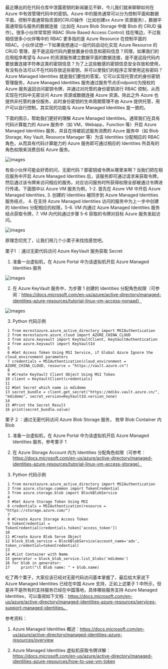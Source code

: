 最近爆出的在代码仓库中泄露密钥的新闻屡见不鲜，今儿我们就来聊聊如何在 Azure 中有效管理代码中的密钥。Azure 中的服务通常可以分为控制平面和数据平面，控制平面通常指资源的CRUD操作（比如创建xx Azure 资源服务），数据平面通常指与服务的数据连接（比如在 Azure Blob Storage 中做 Blob 的 CRUD 操作）。很多小伙伴常常把 RBAC (Role Based Access Control) 挂在嘴边，不过我相信很多小伙伴嘴中的 RBAC 更多指的是 Azure Resource 在控制平面的 RBAC。小伙伴试想一下如果我想通过一段代码自动化实现 Azure Resource 的 CRUD 管理，是不是这段代码内要放置身份信息和密码信息？同理，如果我们的应用程序希望与 Azure 的资源服务建立数据平面的数据连接，是不是这段代码内要放置连接字符串这类的密钥信息？为了上这些敏感的密钥信息安全存放和使用，有没有办法可以不在代码存放这些密钥，并可以使我们的程序正常使用这些密码？Azure Managed Identities 就是我们要找的答案，它可以实现托管式的身份密钥管理服务，Azure Managed Identities 服务通过服务节点(Endpoint)为授权的 Azure 服务返回访问密钥令牌，并通过对托管的身份密钥进行 RBAC 控制，从而实现在代码中无密访问 Azure 资源或数据连接 Azure 资源。除此之外 Azure 也提供非托管的身份服务，此时身份密钥的生命周期管理不由 Azure 提供托管，用户可以自行控制，其实现的功能与 Azure Managed Identities 是一致的。

下面的图示，帮助我们更好的理解 Azure Managed Identities。通常我们在具有代码计算能力的 Azure 服务中（如 VM，Webapp，Function 等）开启 Azure Managed Identities 服务，并且在待被前述服务消费的 Azure 服务中（如 Blob Storage, Key Vault, Resource Manager 等）为该 Identities 分配相应的 RBAC 角色，从而具有代码计算能力的 Azure 服务即可通过相应的 Identities 所具有的角色权限来消费目标 Azure 服务。

![images](https://github.com/CohenLyon/OCPChinaPTSALLDOCS/blob/patch-1/01.BLOG/images/Azure%20%E6%89%98%E7%AE%A1%E8%BA%AB%E4%BB%BD%E6%9C%8D%E5%8A%A1%20--%20%E6%97%A0%E5%AF%86%E4%BB%A3%E7%A0%81%E8%AE%BF%E9%97%AE01.png)

有些小伙伴可能会好奇的问，无密代码？那密钥或令牌从哪里来啊？当我们把在相应服务中开启 Azure Managed Identities 后，该服务即可通过请求来获取令牌，然后通过该令牌来访问相应的服务。对应访问服务时所获得权限全部被通过令牌进行传递。下面图中以 Azure VM 服务为例，1-2. 首先在 Azure VM 中开启 Azure Managed Identities, 3. 创建的 Identities 被同步到 Azure Managed Identities 服务结点， 4. 在支持 Azure Managed Identities 访问的服务中为上一步中创建的 Identites 分配相应的权限，5-6. VM 内通过 Azure Managed Identities 服务结点获取令牌，7. VM 内代码通过步骤 5-6 获取的令牌对目标 Azure 服务发起访问。

![images](https://github.com/CohenLyon/OCPChinaPTSALLDOCS/blob/patch-1/01.BLOG/images/Azure%20%E6%89%98%E7%AE%A1%E8%BA%AB%E4%BB%BD%E6%9C%8D%E5%8A%A1%20--%20%E6%97%A0%E5%AF%86%E4%BB%A3%E7%A0%81%E8%AE%BF%E9%97%AE02.png)

原理念叨完了，让我们用几个小栗子来找找感觉吧。

栗子1 ：通过无密代码访问 Azure KeyVault 服务获取 Secret

1. 准备一台虚拟机，在 Azure Portal 中为该虚拟机开启 Azure Managed Identities 服务

![images](https://github.com/CohenLyon/OCPChinaPTSALLDOCS/blob/patch-1/01.BLOG/images/Azure%20%E6%89%98%E7%AE%A1%E8%BA%AB%E4%BB%BD%E6%9C%8D%E5%8A%A1%20--%20%E6%97%A0%E5%AF%86%E4%BB%A3%E7%A0%81%E8%AE%BF%E9%97%AE03.png)

2. 在 Azure KeyVault 服务中，为步骤 1 创建的 Identities 分配角色权限（可参阅：https://docs.microsoft.com/en-us/azure/active-directory/managed-identities-azure-resources/tutorial-linux-vm-access-nonaad）

![images](https://github.com/CohenLyon/OCPChinaPTSALLDOCS/blob/patch-1/01.BLOG/images/Azure%20%E6%89%98%E7%AE%A1%E8%BA%AB%E4%BB%BD%E6%9C%8D%E5%8A%A1%20--%20%E6%97%A0%E5%AF%86%E4%BB%A3%E7%A0%81%E8%AE%BF%E9%97%AE04.png)

3. Python 代码示例  

```
 1 from msrestazure.azure_active_directory import MSIAuthentication
 2 from msrestazure.azure_cloud import AZURE_CHINA_CLOUD
 3 from azure.keyvault import KeyVaultClient, KeyVaultAuthentication
 4 from azure.keyvault import KeyVaultId
 5 
 6 #Get Access Token Using MSI Service, if Global Azure Ignore the cloud_environment parameters
 7 credentials = MSIAuthentication(cloud_environment = AZURE_CHINA_CLOUD, resource = "https://vault.azure.cn")
 8 
 9 #Create KeyVault Client Object Using MSI Token 
10 client = KeyVaultClient(credentials)
11 
12 #Get Secret which name is mdidemo
13 secret_bundle = client.get_secret("https://mdikv.vault.azure.cn/", "mdidemo", secret_version=KeyVaultId.version_none)
14 
15 #Print the Secret Result
16 print(secret_bundle.value)
```
 

栗子 2 ：通过无密代码访问 Azure Blob Storage 服务， 枚举 Blob Container 内 Blob

1. 准备一台虚拟机，在 Azure Portal 中为该虚拟机开启 Azure Managed Identities 服务，参考栗子 1

2. 在 Azure Storage Account 内为 Identities 分配角色权限（可参考：https://docs.microsoft.com/en-us/azure/active-directory/managed-identities-azure-resources/tutorial-linux-vm-access-storage）

3. Python 代码示例  

```
 1 from msrestazure.azure_active_directory import MSIAuthentication
 2 from azure.storage.common import TokenCredential
 3 from azure.storage.blob import BlockBlobService
 4 
 5 #Get Azure Storage Token Using MSI
 6 credentials = MSIAuthentication(resource = "https://storage.azure.com/")
 7 
 8 #Create Azure Storage Access Token
 9 tokenCredential = TokenCredential(credentials.token['access_token'])
10 
11 #Create Azure Blob Serve Object
12 block_blob_service = BlockBlobService(account_name='adx', token_credential=tokenCredential)
13 
14 #List Container with Name 
15 generator = block_blob_service.list_blobs('mdidemo')
16 for blob in generator:
17     print("\t Blob name: " + blob.name)
```
 

吃了两个栗子，大家应该已经对无密代码访问基本掌握了，最后给大家说下 Azure Managed Identities 已经在中国 Azure 支持，正如上述栗子 1 中所示，但是并不是所有的支持服务已经在中国落地，具体哪些服务支持 Azure Managed Identities，可以查阅如下文档：https://docs.microsoft.com/en-us/azure/active-directory/managed-identities-azure-resources/services-support-managed-identities。

 

参考资料：

1. Azure Managed Identities 概述：https://docs.microsoft.com/en-us/azure/active-directory/managed-identities-azure-resources/overview

2. Azure Managed Identities 虚拟机获取令牌详解：https://docs.microsoft.com/en-us/azure/active-directory/managed-identities-azure-resources/how-to-use-vm-token
